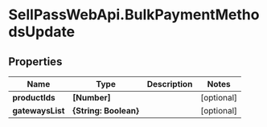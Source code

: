 # SellPassWebApi.BulkPaymentMethodsUpdate

## Properties

Name | Type | Description | Notes
------------ | ------------- | ------------- | -------------
**productIds** | **[Number]** |  | [optional] 
**gatewaysList** | **{String: Boolean}** |  | [optional] 


